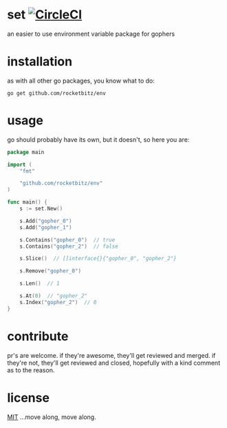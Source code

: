 # set [![CircleCI](https://circleci.com/gh/rocketbitz/env/tree/master.svg?style=svg)](https://circleci.com/gh/rocketbitz/env/tree/master)
an easier to use environment variable package for gophers

# installation

as with all other go packages, you know what to do:
```
go get github.com/rocketbitz/env
```

# usage

go should probably have its own, but it doesn't, so here you are:

```go
package main

import (
	"fmt"

	"github.com/rocketbitz/env"
)

func main() {
    s := set.New()

    s.Add("gopher_0")
    s.Add("gopher_1")

    s.Contains("gopher_0")  // true
    s.Contains("gopher_2")  // false

    s.Slice()  // []interface{}{"gopher_0", "gopher_2"}

    s.Remove("gopher_0")

    s.Len()  // 1

    s.At(0)  // "gopher_2"
    s.Index("gopher_2")  // 0
}
```

# contribute

pr's are welcome. if they're awesome, they'll get reviewed and merged. if they're not, they'll get reviewed and closed, hopefully with a kind comment as to the reason.

# license

[MIT](https://github.com/rocketbitz/env/blob/master/LICENSE) ...move along, move along.
